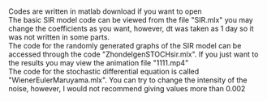 \
Codes are written in matlab download if you want to open
\
The basic SIR model code can be viewed from the file "SIR.mlx" you may change the coefficients as you want, however, dt was taken as 1 day so it was not written in some parts.
\
The code for the randomly generated graphs of the SIR model can be accessed through the code "ZhondelgenSTOCHsir.mlx". If you just want to the results you may view the animation file "1111.mp4"
\
The code for the stochastic differential equation is called "WienerEulerMaruyama.mlx". You can try to change the intensity of the noise, however, I would not recommend giving values more than 0.002
